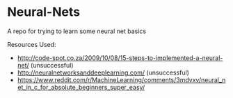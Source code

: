 # Neural-Nets
A repo for trying to learn some neural net basics

Resources Used:
* http://code-spot.co.za/2009/10/08/15-steps-to-implemented-a-neural-net/ (unsuccessful)
* http://neuralnetworksanddeeplearning.com/ (unsuccessful)
* https://www.reddit.com/r/MachineLearning/comments/3mdvxv/neural_net_in_c_for_absolute_beginners_super_easy/
